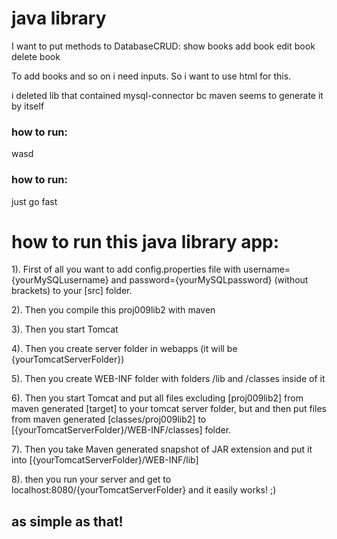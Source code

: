 # java library



I want to put methods to DatabaseCRUD:
show books
add book
edit book
delete book

To add books and so on i need inputs.
So i want to use html for this. 

i deleted lib that contained mysql-connector bc maven seems to generate it by itself

<h3> how to run: </h3>
wasd
<h3> how to run: </h3>
just go fast


# how to run this java library app:


1). First of all you want to add config.properties file with username={yourMySQLusername} and password={yourMySQLpassword} (without brackets) to your [src] folder.


2). Then you compile this proj009lib2 with maven


3). Then you start Tomcat


4). Then you create server folder in webapps (it will be {yourTomcatServerFolder})


5). Then you create WEB-INF folder with folders /lib and /classes inside of it


6). Then you start Tomcat and put all files excluding [proj009lib2] from maven generated [target] to your tomcat server folder, but and then put files from maven generated [classes/proj009lib2] to [{yourTomcatServerFolder}/WEB-INF/classes] folder.


7). Then you take Maven generated snapshot of JAR extension and put it into [{yourTomcatServerFolder}/WEB-INF/lib]


8). then you run your server and get to localhost:8080/{yourTomcatServerFolder} and it easily works! ;)

<h2> as simple as that! </h2>
